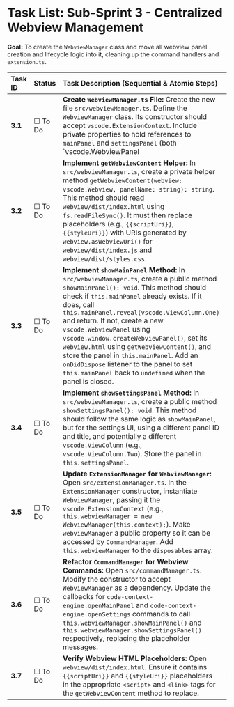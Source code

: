# Task List: Sub-Sprint 3 - Centralized Webview Management

**Goal:** To create the `WebviewManager` class and move all webview panel creation and lifecycle logic into it, cleaning up the command handlers and `extension.ts`.

| Task ID | Status | Task Description (Sequential & Atomic Steps) | File(s) To Modify |
| :--- | :--- | :--- | :--- |
| **3.1** | ☐ To Do | **Create `WebviewManager.ts` File:** Create the new file `src/webviewManager.ts`. Define the `WebviewManager` class. Its constructor should accept `vscode.ExtensionContext`. Include private properties to hold references to `mainPanel` and `settingsPanel` (both `vscode.WebviewPanel | undefined`). Implement a `dispose()` method to clean up these panels. | `src/webviewManager.ts` (New) |
| **3.2** | ☐ To Do | **Implement `getWebviewContent` Helper:** In `src/webviewManager.ts`, create a private helper method `getWebviewContent(webview: vscode.Webview, panelName: string): string`. This method should read `webview/dist/index.html` using `fs.readFileSync()`. It must then replace placeholders (e.g., `{{scriptUri}}`, `{{styleUri}}`) with URIs generated by `webview.asWebviewUri()` for `webview/dist/index.js` and `webview/dist/styles.css`. | `src/webviewManager.ts` |
| **3.3** | ☐ To Do | **Implement `showMainPanel` Method:** In `src/webviewManager.ts`, create a public method `showMainPanel(): void`. This method should check if `this.mainPanel` already exists. If it does, call `this.mainPanel.reveal(vscode.ViewColumn.One)` and return. If not, create a new `vscode.WebviewPanel` using `vscode.window.createWebviewPanel()`, set its `webview.html` using `getWebviewContent()`, and store the panel in `this.mainPanel`. Add an `onDidDispose` listener to the panel to set `this.mainPanel` back to `undefined` when the panel is closed. | `src/webviewManager.ts` |
| **3.4** | ☐ To Do | **Implement `showSettingsPanel` Method:** In `src/webviewManager.ts`, create a public method `showSettingsPanel(): void`. This method should follow the same logic as `showMainPanel`, but for the settings UI, using a different panel ID and title, and potentially a different `vscode.ViewColumn` (e.g., `vscode.ViewColumn.Two`). Store the panel in `this.settingsPanel`. | `src/webviewManager.ts` |
| **3.5** | ☐ To Do | **Update `ExtensionManager` for `WebviewManager`:** Open `src/extensionManager.ts`. In the `ExtensionManager` constructor, instantiate `WebviewManager`, passing it the `vscode.ExtensionContext` (e.g., `this.webviewManager = new WebviewManager(this.context);`). Make `webviewManager` a public property so it can be accessed by `CommandManager`. Add `this.webviewManager` to the `disposables` array. | `src/extensionManager.ts` |
| **3.6** | ☐ To Do | **Refactor `CommandManager` for Webview Commands:** Open `src/commandManager.ts`. Modify the constructor to accept `WebviewManager` as a dependency. Update the callbacks for `code-context-engine.openMainPanel` and `code-context-engine.openSettings` commands to call `this.webviewManager.showMainPanel()` and `this.webviewManager.showSettingsPanel()` respectively, replacing the placeholder messages. | `src/commandManager.ts` |
| **3.7** | ☐ To Do | **Verify Webview HTML Placeholders:** Open `webview/dist/index.html`. Ensure it contains `{{scriptUri}}` and `{{styleUri}}` placeholders in the appropriate `<script>` and `<link>` tags for the `getWebviewContent` method to replace. | `webview/dist/index.html` |
